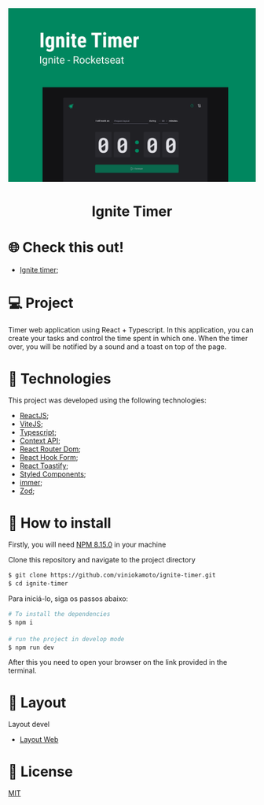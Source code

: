 <div align='center'>
    <a href="https://viniokamoto.github.io/ignite-timer/">
        <img src="./readme-resources/cover.png" alt="Logo"/>
    </a>
</div>

<h1 align='center'>
Ignite Timer
</h1>

 # 🌐 Check this out!
  - [Ignite timer](https://viniokamoto.github.io/ignite-timer/);

 # 💻 Project
 
Timer web application using React + Typescript. In this application, you can create your tasks and control the time spent in which one. When the timer over, you will be notified by a sound and a toast on top of the page.  
 
 # 🧪 Technologies

This project was developed using the following technologies:
- [ReactJS](https://pt-br.reactjs.org/);
- [ViteJS](https://vitejs.dev/);
- [Typescript](https://www.typescriptlang.org/);
- [Context API](https://pt-br.reactjs.org/docs/context.html);
- [React Router Dom](https://v5.reactrouter.com/web/guides/quick-start);
- [React Hook Form](https://react-hook-form.com/);
- [React Toastify](https://www.npmjs.com/package/react-toastify);
- [Styled Components](https://styled-components.com/);
- [immer](https://github.com/immerjs/immer);
- [Zod](https://github.com/colinhacks/zod);

# 🚀 How to install
Firstly, you will need [NPM 8.15.0](https://www.npmjs.com/) in your machine

Clone this repository and navigate to the project directory
```bash
$ git clone https://github.com/viniokamoto/ignite-timer.git
$ cd ignite-timer
```
Para iniciá-lo, siga os passos abaixo:
```bash
# To install the dependencies
$ npm i

# run the project in develop mode
$ npm run dev
```

After this you need to open your browser on the link provided in the terminal.

# 🎨 Layout
Layout devel
- [Layout Web](https://www.figma.com/file/kKw2mAFEH09qxgcbX6QbvQ/Ignite-Timer-(Community)?node-id=2%3A12)

# 📃 License
[MIT](https://choosealicense.com/licenses/mit/)